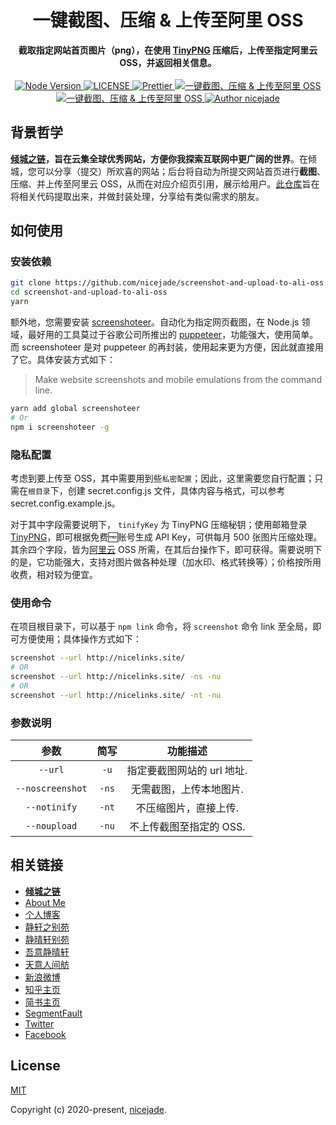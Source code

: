 <h1 align="center">一键截图、压缩 & 上传至阿里 OSS</h1>

<div align="center">
  <strong>
    截取指定网站首页图片（png），在使用 <a href="https://nicelinks.site/post/5a71edee7363484e823b58e7">TinyPNG</a> 压缩后，上传至指定阿里云 OSS，并返回相关信息。
  </strong>
</div>

<br>

<div align="center">
  <a href="https://nodejs.org/en/">
    <img src="https://img.shields.io/badge/node-%3E%3D%208.0.0-green.svg" alt="Node Version">
  </a>
  <a href="https://github.com/nicejade/screenshot-and-upload-to-ali-oss">
    <img src="https://img.shields.io/github/license/nicejade/screenshot-and-upload-to-ali-oss" alt="LICENSE">
  </a>
  <a href="https://nicelinks.site/post/5c16083e819ae45de1453caa">
    <img src="https://img.shields.io/badge/code_style-prettier-ff69b4.svg?style=flat" alt="Prettier">
  </a>
  <a href="https://quickapp.lovejade.cn/screenshot-and-upload-to-ali-oss">
    <img src="https://img.shields.io/badge/chat-on%20blog-brightgreen.svg" alt="一键截图、压缩 & 上传至阿里 OSS">
  </a>
  <a href="https://weibo.com/jeffjade">
    <img src="https://img.shields.io/badge/WeiBo-jeffjade-red.svg?style=flat" alt="一键截图、压缩 & 上传至阿里 OSS">
  </a>
  <a href="https://nicelinks.site/member/admin?utm_source=github.com">
    <img src="https://img.shields.io/badge/Author-nicejade-%23a696c8.svg" alt="Author nicejade">
  </a>
</div>

## 背景哲学

**[倾城之链](https://nicelinks.site/?utm_source=github.com)，旨在云集全球优秀网站，方便你我探索互联网中更广阔的世界**。在倾城，您可以分享（提交）所欢喜的网站；后台将自动为所提交网站首页进行**截图**、压缩、并上传至阿里云 OSS，从而在对应介绍页引用，展示给用户。[此仓库](https://github.com/nicejade/screenshot-and-upload-to-ali-oss)旨在将相关代码提取出来，并做封装处理，分享给有类似需求的朋友。

## 如何使用

### 安装依赖

```bash
git clone https://github.com/nicejade/screenshot-and-upload-to-ali-oss.git
cd screenshot-and-upload-to-ali-oss
yarn
```

额外地，您需要安装 [screenshoteer](https://github.com/vladocar/screenshoteer)。自动化为指定网页截图，在 Node.js 领域，最好用的工具莫过于谷歌公司所推出的 [puppeteer](https://www.jeffjade.com/2017/12/17/134-kinds-of-toss-using-puppeteer/)，功能强大，使用简单。而 screenshoteer 是对 puppeteer 的再封装，使用起来更为方便，因此就直接用了它。具体安装方式如下：

>Make website screenshots and mobile emulations from the command line.

```bash
yarn add global screenshoteer
# Or
npm i screenshoteer -g
```

### 隐私配置

考虑到要上传至 OSS，其中需要用到些`私密配置`；因此，这里需要您自行配置；只需在`根目录`下，创建 secret.config.js 文件，具体内容与格式，可以参考 secret.config.example.js。

对于其中字段需要说明下， `tinifyKey` 为 TinyPNG 压缩秘钥；使用邮箱登录 [TinyPNG](https://tinypng.com/utm_source=nicelinks.site)，即可根据免费🆓账号生成 API Key，可供每月 500 张图片压缩处理。其余四个字段，皆为[阿里云](https://nicelinks.site/post/5b3e412d615bf842b6091041) OSS 所需，在其后台操作下，即可获得。需要说明下的是，它功能强大，支持对图片做各种处理（加水印、格式转换等）；价格按所用收费，相对较为便宜。

### 使用命令

在项目根目录下，可以基于 `npm link` 命令，将 `screenshot` 命令 link 至全局，即可方便使用；具体操作方式如下：

```bash
screenshot --url http://nicelinks.site/
# OR
screenshot --url http://nicelinks.site/ -ns -nu
# OR
screenshot --url http://nicelinks.site/ -nt -nu
```

### 参数说明

| 参数 | 简写 | 功能描述 |
| :-: | :-: | :-: |
| `--url` | `-u` | 指定要截图网站的 url 地址. |
| `--noscreenshot` | `-ns` | 无需截图，上传本地图片. |
| `--notinify` | `-nt` | 不压缩图片，直接上传. |
| `--noupload` | `-nu` | 不上传截图至指定的 OSS.  |

## 相关链接

* [**倾城之链**](https://nicelinks.site/?utm_source=github.com)
* [About Me](https://about.me/nicejade?utm_source=github.com)
* [个人博客](https://jeffjade.com/nicelinks?utm_source=github.com)
* [静轩之别苑](https://quickapp.lovejade.cn/?utm_source=github.com)
* [静晴轩别苑](https://nice.lovejade.cn/?utm_source=github.com)
* [吾意静晴轩](https://docz.lovejade.cn/?utm_source=github.com)
* [天意人间舫](https://blog.lovejade.cn/?utm_source=github.com)
* [新浪微博](https://weibo.com/jeffjade?utm_source=github.com)
* [知乎主页](https://www.zhihu.com/people/yang-qiong-pu/)
* [简书主页](https://www.jianshu.com/u/9aae3d8f4c3d)
* [SegmentFault](https://segmentfault.com/u/jeffjade)
* [Twitter](https://twitter.com/nicejadeyang)
* [Facebook](https://www.facebook.com/nice.jade.yang)

## License

[MIT](http://opensource.org/licenses/MIT)

Copyright (c) 2020-present, [nicejade](https://nicelinks.site/member/admin/?utm_source=github.com).
